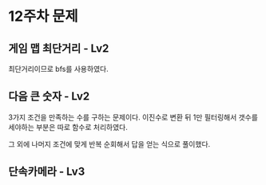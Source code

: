 # 12주차 문제

## 게임 맵 최단거리 - Lv2
최단거리이므로 bfs를 사용하였다.

## 다음 큰 숫자 - Lv2
3가지 조건을 만족하는 수를 구하는 문제이다. 이진수로 변환 뒤 1만 필터링해서 갯수를 세야하는 부분은 따로 함수로 처리하였다.

그 외에 나머지 조건에 맞게 반복 순회해서 답을 얻는 식으로 풀이했다.

## 단속카메라 - Lv3
